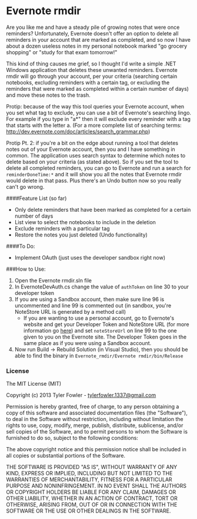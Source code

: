 Evernote rmdir
============================
Are you like me and have a steady pile of growing notes that were once reminders? Unfortunately, Evernote doesn't offer an option to delete all reminders in your account that are marked as completed, and so now I have about a dozen useless notes in my personal notebook marked "go grocery shopping" or "study for that exam tomorrow!"

This kind of thing causes me grief, so I thought I'd write a simple .NET Windows application that deletes these unwanted reminders. Evernote rmdir will go through your account, per your criteria (searching certain notebooks, excluding reminders with a certain tag, or excluding the reminders that were marked as completed within a certain number of days) and move these notes to the trash. 

Protip: because of the way this tool queries your Evernote account, when you set what tag to exclude, you can use a bit of Evernote's searching lingo. For example if you type in "a*" then it will exclude every reminder with a tag that starts with the letter a. (For a more complete list of searching terms: http://dev.evernote.com/doc/articles/search_grammar.php)

Protip Pt. 2: if you're a bit on the edge about running a tool that deletes notes out of your Evernote account, then you and I have something in common. The application uses search syntax to determine which notes to delete based on your criteria (as stated above). So if  you set the tool to delete all completed reminders, you can go to Evernote and run a search for ```reminderDoneTime:*``` and it will show you all the notes that Evernote rmdir would delete in that pass. Plus there's an Undo button now so you really can't go wrong.

####Feature List (so far)
- Only delete reminders that have been marked as completed for a certain number of days
- List view to select the notebooks to include in the deletion
- Exclude reminders with a particular tag
- Restore the notes you just deleted (Undo functionality)

####To Do:
- Implement OAuth (just uses the developer sandbox right now)

###How to Use:
1. Open the Evernote rmdir.sln file
2. In EvernoteDevAuth.cs change the value of ```authToken``` on line 30 to your developer token
3. If you are using a Sandbox account, then make sure line 96 is uncommented and line 99 is commented out (in sandbox, you're NoteStore URL is generated by a method call)
   - If you are wanting to use a personal account, go to Evernote's website and get your Developer Token and NoteStore URL (for more information go [here](http://dev.evernote.com/doc/articles/authentication.php#devtoken)) and set ```noteStoreUrl``` on line 99 to the one given to you on the Evernote site. The Developer Token goes in the same place as if you were using a Sandbox account.
4. Now run Build -> Rebuild Solution (in Visual Studio), then you should be able to find the binary in ```Evernote_rmdir/Evernote rmdir/bin/Release```

### License
The MIT License (MIT)

Copyright (c) 2013 Tyler Fowler - tylerfowler.1337@gmail.com

Permission is hereby granted, free of charge, to any person obtaining a copy
of this software and associated documentation files (the "Software"), to deal
in the Software without restriction, including without limitation the rights
to use, copy, modify, merge, publish, distribute, sublicense, and/or sell
copies of the Software, and to permit persons to whom the Software is
furnished to do so, subject to the following conditions:

The above copyright notice and this permission notice shall be included in
all copies or substantial portions of the Software.

THE SOFTWARE IS PROVIDED "AS IS", WITHOUT WARRANTY OF ANY KIND, EXPRESS OR
IMPLIED, INCLUDING BUT NOT LIMITED TO THE WARRANTIES OF MERCHANTABILITY,
FITNESS FOR A PARTICULAR PURPOSE AND NONINFRINGEMENT. IN NO EVENT SHALL THE
AUTHORS OR COPYRIGHT HOLDERS BE LIABLE FOR ANY CLAIM, DAMAGES OR OTHER
LIABILITY, WHETHER IN AN ACTION OF CONTRACT, TORT OR OTHERWISE, ARISING FROM,
OUT OF OR IN CONNECTION WITH THE SOFTWARE OR THE USE OR OTHER DEALINGS IN
THE SOFTWARE.
